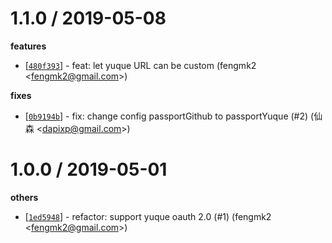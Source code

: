 
1.1.0 / 2019-05-08
==================

**features**
  * [[`480f393`](http://github.com/eggjs-community/egg-passport-yuque/commit/480f39382fd39ae9ed357c4166a2ee759692e7d9)] - feat: let yuque URL can be custom (fengmk2 <<fengmk2@gmail.com>>)

**fixes**
  * [[`0b9194b`](http://github.com/eggjs-community/egg-passport-yuque/commit/0b9194be2b9d32991d5dcea369b2c842e83d3401)] - fix: change config passportGithub to passportYuque (#2) (仙森 <<dapixp@gmail.com>>)

1.0.0 / 2019-05-01
==================

**others**
  * [[`1ed5948`](http://github.com/eggjs-community/egg-passport-yuque/commit/1ed5948ed8a177553eaebfd0d62aecf8b193a41e)] - refactor: support yuque oauth 2.0 (#1) (fengmk2 <<fengmk2@gmail.com>>)
